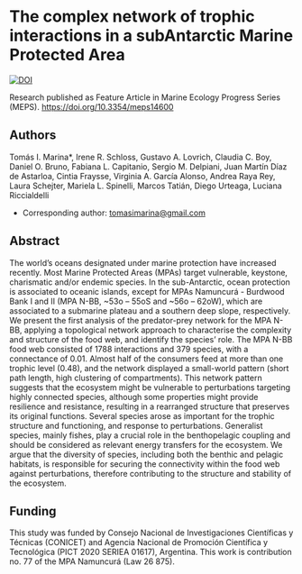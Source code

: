# The complex network of trophic interactions in a subAntarctic Marine Protected Area

<a href="https://zenodo.org/doi/10.5281/zenodo.10854750"><img src="https://zenodo.org/badge/497094889.svg" alt="DOI"></a>

Research published as Feature Article in Marine Ecology Progress Series (MEPS). https://doi.org/10.3354/meps14600

## Authors
Tomás I. Marina*, Irene R. Schloss, Gustavo A. Lovrich, Claudia C. Boy, Daniel O. Bruno, Fabiana L. Capitanio, Sergio M. Delpiani, Juan Martín Díaz de Astarloa, Cintia Fraysse, Virginia A. García Alonso, Andrea Raya Rey, Laura Schejter, Mariela L. Spinelli, Marcos Tatián, Diego Urteaga, Luciana Riccialdelli
* Corresponding author: tomasimarina@gmail.com

## Abstract
The world’s oceans designated under marine protection have increased recently. Most Marine Protected Areas (MPAs) target vulnerable, keystone, charismatic and/or endemic species. In the sub-Antarctic, ocean protection is associated to oceanic islands, except for MPAs Namuncurá - Burdwood Bank I and II (MPA N-BB, ~53o – 55oS and ~56o – 62oW), which are associated to a submarine plateau and a southern deep slope, respectively. We present the first analysis of the predator-prey network for the MPA N-BB, applying a topological network approach to characterise the complexity and structure of the food web, and identify the species’ role. The MPA N-BB food web consisted of 1788 interactions and 379 species, with a connectance of 0.01. Almost half of the consumers feed at more than one trophic level (0.48), and the network displayed a small-world pattern (short path length, high clustering of compartments). This network pattern suggests that the ecosystem might be vulnerable to perturbations targeting highly connected species, although some properties might provide resilience and resistance, resulting in a rearranged structure that preserves its original functions. Several species arose as important for the trophic structure and functioning, and response to perturbations. Generalist species, mainly fishes, play a crucial role in the benthopelagic coupling and should be considered as relevant energy transfers for the ecosystem. We argue that the diversity of species, including both the benthic and pelagic habitats, is responsible for securing the connectivity within the food web against perturbations, therefore contributing to the structure and stability of the ecosystem.

## Funding
This study was funded by Consejo Nacional de Investigaciones Científicas y Técnicas (CONICET) and Agencia Nacional de Promoción Científica y Tecnológica (PICT 2020 SERIEA 01617), Argentina. This work is contribution no. 77 of the MPA Namuncurá (Law 26 875).
